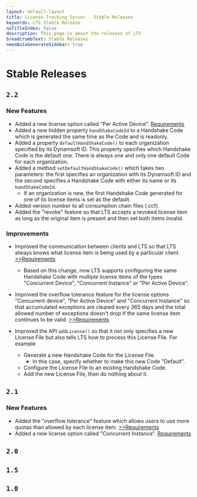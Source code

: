```yaml
---
layout: default-layout
title: License Tracking Server - Stable Releases
keywords: LTS Stable Release
noTitleIndex: false
description: This page is about the releases of LTS
breadcrumbText: Stable Releases
needAutoGenerateSidebar: true
---
```


# Stable Releases

## `2.2`

### New Features

* Added a new license option called "Per Active Device". [Requirements]({{site.schedule}}requirements/per-active-device.html)
* Added a new hidden property `handShakeCodeId` to a Handshake Code which is generated the same time as the Code and is readonly.
* Added a property `defaultHandShakeCode()` to each organization specified by its Dynamsoft ID. This property specifies which Handshake Code is the default one. There is always one and only one default Code for each organization.
* Added a method `setDefaultHandShakeCode()` which takes two parameters: the first specifies an organization with its Dynamsoft ID and the second specifies a Handshake Code with either its name or its `handShakeCodeId`.
  + If an organization is new, the first Handshake Code generated for one of its license items is set as the default.
* Added version number to all consumption chain files (.ccf).
* Added the "revoke" feature so that LTS accepts a revoked license item as long as the original item is present and then set both items invalid.

### Improvements

* Improved the communication between clients and LTS so that LTS always knows what license item is being used by a particular client. [>>Requirements]({{site.schedule}}requirements/add-item-id-in-request-n-response.html)
  + Based on this change, now LTS supports configuring the same Handshake Code with multiple license items of the types "Concurrent Device", "Concurrent Instance" or "Per Active Device".

* Improved the overflow tolerance feature for the license options "Concurrent device", "Per Active Device" and "Concurrent Instance" so that accumulated exceptions are cleared every 365 days and the total allowed number of exceptions doesn't drop if the same license item continues to be valid. [>>Requirements]({{site.schedule}}requirements/better-overflow-tolerance.html)

* Improved the API `addLicense()` so that it not only specifies a new License File but also tells LTS how to process this License File. For example
  + Generate a new Handshake Code for the License File.
    - In this case, specify whether to make this new Code "Default".
  + Configure the License File to an existing Handshake Code.
  + Add the new License File, then do nothing about it.

## `2.1`

### New Features

* Added the "overflow tolerance" feature which allows users to use more quotas than allowed by each license item. [>>Requirements]({{site.schedule}}requirements/overflow-tolerance.html)
* Added a new license option called "Concurrent Instance". [Requirements]({{site.schedule}}requirements/concurrent-instance.html)

## `2.0`

## `1.5`

## `1.0`

